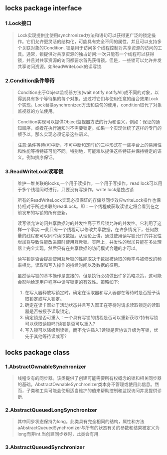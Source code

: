 
## locks package interface

### 1.Lock接口
> Lock实现提供比使用synchronized方法和语句可以获得更广泛的锁定操作。它们允许更灵活的结构化，可能具有完全不同的属性，并且可以支持多个关联对象的Condition.
锁是用于访问多个线程控制对共享资源的访问的工具。通常，锁提供对共享资源的独占访问:一次只能有一个线程可以获得锁，并且对共享资源的访问都要求首先获得锁。但是，一些锁可以允许并发共享访问资源。如ReadWriteLock的读写锁.

### 2.Condition条件等待

> Condition出于Object监视器方法(wait notify notifyAll)成不同的对象，以得到具有多个等待集的每个对象，通过将它们与使用任意的组合效果Lock个实现。Lock替换synchronized方法和语句的使用，condition取代了对象监视器的方法使用。

> Condition实现可以提供Object监视器方法的行为和语义，例如：保证的通知顺序，或者在执行通知时不需要锁定。如果一个实现体统了这样的专门的额予以。那么实现必须记录这些语义。

> 注意:条件等待(可中断，不可中断和定时)的三种形式在一些平台上的易用性和性能等待特征可能不同。特别地，可能难以提供这些特征并保持特定的语义。例如排序保证。

### 3.ReadWriteLock读写锁

> 维护一堆关联的locks,一个用于读操作，一个用于写操作。read lock可以用于多个线程同时进行，只要没有写操作。write lock是独占锁

> 所有的ReadWriteLock实现必须保证的存储器同步效应writeLock操作也保持相对于所述关联的readLock。即：一个线程成获取读锁定将会看到在之前发布的写锁的所有更新。

> 读写锁允许访问共享数据时的并发性高于互斥锁允许的并发性。它利用了这样一个事实:一此只有一个线程可以修改共享数据，在许多情况下，任何数量的线程都可以同时读取数据。从理论上讲，通过使用读写锁允许的并发性增加将导致性能改进超时使用互斥锁。实际上，并发性的增加只能在多处理器上完全实现，然后只有在共享数据的访问模式合适的才可以。

> 读写锁是否会提高使用互斥锁的性能取决于数据被读取的频率与被修改的频率相比，读取和写入操作的持续时间以及数据的征用。

> 虽然读写锁的基本操作是直接的，但是执行必须做出许多策略决策，这可能会影响给定用户程序中读写锁定的有效性。策略如下:<br>
> 1. 在写入器释放写锁定时，确定在读取器和写入器都在等待时是否授予读取锁定或写入锁定。	
> 2. 确定在读卡器处于活动状态并且写入器正在等待时请求读取锁定的读取器是否被授予读取锁定。	
> 3. 确定锁是否可重入：一个具有写锁的线程是否可以重新获取?持有写锁可以获取读锁吗?读锁是否可以重入?	
> 4. 写入锁可以降级到读锁，而不允许插入?读锁是否协议升级为写锁，优先于其他等待读或写?	

## locks package class

### 1.AbstractOwnableSynchronizer

> 线程专有的同步器。该类提供了创建可能需要所有权概念的锁和相关同步器的基础。AbstractOwnableSynchronizer类本身不管理或使用此信息。然而，子类和工具可能会使用适当维护的值来帮助控制和监视访问并发提供诊断.		

### 2.AbstractQueuedLongSynchronizer

> 其中同步状态保持为long。此类具有完全相同的结构，属性和方法aAbstractQueuedSynchronizer与所有的状态有关的参数和结果被定义为long而非int.当创建同步器时，此类会有用.

### 3.AbstractQueuedSynchronizer

> 

